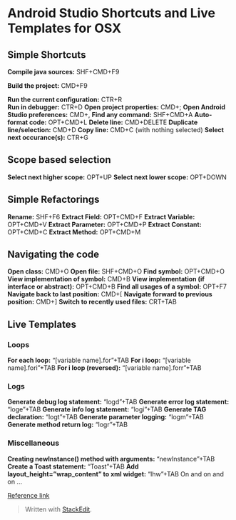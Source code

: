 # Android Studio Shortcuts and Live Templates for OSX

## Simple Shortcuts

**Compile java sources:** SHF+CMD+F9

**Build the project:** CMD+F9

   **Run the current configuration:** CTR+R  
  **Run in debugger:** CTR+D
   **Open project properties:** CMD+;
**Open Android Studio preferences:** CMD+,
**Find any command:** SHF+CMD+A
**Auto-format code:** OPT+CMD+L
**Delete line:** CMD+DELETE
**Duplicate line/selection:** CMD+D
**Copy line:** CMD+C (with nothing selected)
**Select next occurance(s):** CTR+G

## Scope based selection

**Select next higher scope:** OPT+UP
**Select next lower scope:** OPT+DOWN

## Simple Refactorings

**Rename:** SHF+F6
**Extract Field:** OPT+CMD+F
**Extract Variable:** OPT+CMD+V
**Extract Parameter:** OPT+CMD+P
**Extract Constant:** OPT+CMD+C
**Extract Method:** OPT+CMD+M

## Navigating the code

**Open class:** CMD+O
**Open file:** SHF+CMD+O
**Find symbol:** OPT+CMD+O
**View implementation of symbol:** CMD+B
**View implementation (if interface or abstract):** OPT+CMD+B
**Find all usages of a symbol:** OPT+F7
**Navigate back to last position:** CMD+[
**Navigate forward to previous position:** CMD+]
**Switch to recently used files:** CRT+TAB

## Live Templates

### Loops

**For each loop:** “[variable name].for”+TAB
**For i loop:** “[variable name].fori”+TAB
**For i loop (reversed):** “[variable name].forr”+TAB

### Logs

**Generate debug log statement:** “logd”+TAB
**Generate error log statement:** “loge”+TAB
**Generate info log statement:** “logi”+TAB
**Generate TAG declaration:** “logt”+TAB
**Generate parameter logging:** “logm”+TAB
**Generate method return log:** “logr”+TAB

### Miscellaneous

**Creating newInstance() method with arguments:** “newInstance”+TAB
**Create a Toast statement:** “Toast”+TAB
**Add layout_height=”wrap_content” to xml widget:** “lhw”+TAB
On and on and on ...

[Reference link](http://stablekernel.com/blog/level-up-with-android-studio-shortcuts-and-live-templates/?utm_source=Android+Weekly&utm_campaign=7547a2f58b-Android_Weekly_158&utm_medium=email&utm_term=0_4eb677ad19-7547a2f58b-337824693)

> Written with [StackEdit](https://stackedit.io/).
